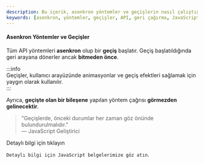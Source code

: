```yaml
---
description: Bu içerik, asenkron yöntemler ve geçişlerin nasıl çalıştığını açıklar. API yöntemlerinin doğasını ve geçişlerin yapılandırılmasını anlamak için önemli bilgiler içerir. 
keywords: [asenkron, yöntemler, geçişler, API, geri çağırma, JavaScript]
---
```


#### Asenkron Yöntemler ve Geçişler

Tüm API yöntemleri **asenkron** olup bir **geçiş** başlatır. Geçiş başlatıldığında geri arayana dönerler ancak **bitmeden önce**. 

:::info  
Geçişler, kullanıcı arayüzünde animasyonlar ve geçiş efektleri sağlamak için yaygın olarak kullanılır.  
:::

Ayrıca, **geçişte olan bir bileşene** yapılan yöntem çağrısı **görmezden gelinecektir**. 

> "Geçişlerde, önceki durumlar her zaman göz önünde bulundurulmalıdır."  
> — JavaScript Geliştirici


Detaylı bilgi için tıklayın

`Detaylı bilgi için JavaScript belgelerimize göz atın`.

